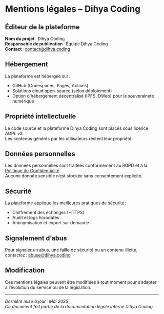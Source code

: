 # Mentions légales – Dihya Coding

## Éditeur de la plateforme

**Nom du projet** : Dihya Coding  
**Responsable de publication** : Équipe Dihya Coding  
**Contact** : [contact@dihya.coding](mailto:contact@dihya.coding)

## Hébergement

La plateforme est hébergée sur :  
- GitHub (Codespaces, Pages, Actions)
- Solutions cloud open-source (selon déploiement)
- Option d’hébergement décentralisé (IPFS, DWeb) pour la souveraineté numérique

## Propriété intellectuelle

Le code source et la plateforme Dihya Coding sont placés sous licence AGPL v3.  
Les contenus générés par les utilisateurs restent leur propriété.

## Données personnelles

Les données personnelles sont traitées conformément au RGPD et à la [Politique de Confidentialité](./privacy.md).  
Aucune donnée sensible n’est stockée sans consentement explicite.

## Sécurité

La plateforme applique les meilleures pratiques de sécurité :  
- Chiffrement des échanges (HTTPS)
- Audit et logs horodatés
- Anonymisation et export sur demande

## Signalement d’abus

Pour signaler un abus, une faille de sécurité ou un contenu illicite, contactez : [abuse@dihya.coding](mailto:abuse@dihya.coding)

## Modification

Ces mentions légales peuvent être modifiées à tout moment pour s’adapter à l’évolution du service ou de la législation.

---

*Dernière mise à jour : Mai 2025*  
*Ce document fait partie de la documentation légale interne Dihya Coding.*